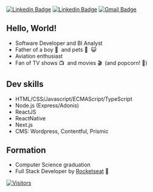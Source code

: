 [![Linkedin Badge](https://img.shields.io/badge/-LinkedIn-blue?style=flat-square&logo=Linkedin&logoColor=white&link=https://www.linkedin.com/in/jsfelix/)](https://www.linkedin.com/in/jsfelix/)
[![Linkedin Badge](https://img.shields.io/badge/-Instagram-purple?style=flat-square&logo=Instagram&logoColor=white&link=https://www.instagram.com/jeffersonsfelix/)](https://www.instagram.com/jeffersonsfelix/)
[![Gmail Badge](https://img.shields.io/badge/-Email-c14438?style=flat-square&logo=Minutemailer&logoColor=white&link=mailto:me@jsfelix.dev)](mailto:me@jsfelix.dev)

## Hello, World!

* Software Developer and BI Analyst
* Father of a boy 👶&nbsp; and pets 🐶&nbsp; 😺&nbsp; 
* Aviation enthusiast
* Fan of TV shows 📺 &nbsp;and movies 🎬&nbsp; (and popcorn! 🍿)

## Dev skills
* HTML/CSS/Javascript/ECMAScript/TypeScript
* Node.js (Express/Adonis)
* ReactJS
* ReactNative
* Next.js
* CMS: Wordpress, Contentful, Prismic

## Formation
* Computer Science graduation
* Full Stack Developer by [Rocketseat](https://rocketseat.com.br/) 🚀

[![Visitors](https://visitor-badge.glitch.me/badge?page_id=github/jsfelix)](https://github.com/jsfelix)
